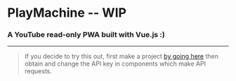 # PlayMachine -- WIP
### A YouTube read-only PWA built with Vue.js :)
---

>If you decide to try this out, first make a project [by going here](https://developers.google.com/youtube/v3/getting-started) then obtain and change the API key in components which make API requests.
